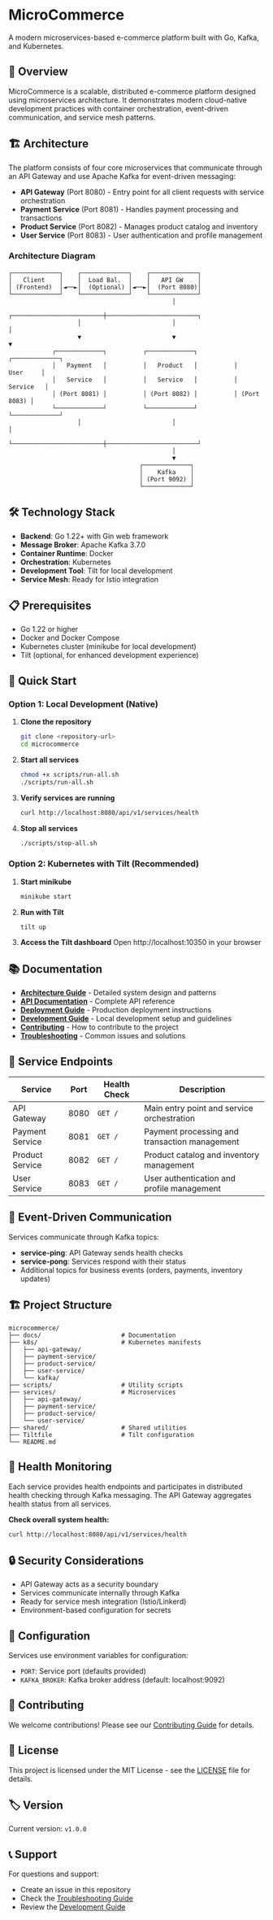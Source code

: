 # MicroCommerce

A modern microservices-based e-commerce platform built with Go, Kafka, and Kubernetes.

## 🚀 Overview

MicroCommerce is a scalable, distributed e-commerce platform designed using microservices architecture. It demonstrates modern cloud-native development practices with container orchestration, event-driven communication, and service mesh patterns.

## 🏗️ Architecture

The platform consists of four core microservices that communicate through an API Gateway and use Apache Kafka for event-driven messaging:

- **API Gateway** (Port 8080) - Entry point for all client requests with service orchestration
- **Payment Service** (Port 8081) - Handles payment processing and transactions
- **Product Service** (Port 8082) - Manages product catalog and inventory
- **User Service** (Port 8083) - User authentication and profile management

### Architecture Diagram

```
┌─────────────┐    ┌─────────────┐    ┌─────────────┐
│   Client    │    │  Load Bal.  │    │   API GW    │
│ (Frontend)  │◄──►│  (Optional) │◄──►│  (Port 8080)│
└─────────────┘    └─────────────┘    └─────────────┘
                                             │
                   ┌─────────────────────────┼─────────────────────────┐
                   │                         │                         │
                   ▼                         ▼                         ▼
            ┌─────────────┐          ┌─────────────┐          ┌─────────────┐
            │   Payment   │          │   Product   │          │    User     │
            │   Service   │          │   Service   │          │   Service   │
            │ (Port 8081) │          │ (Port 8082) │          │ (Port 8083) │
            └─────────────┘          └─────────────┘          └─────────────┘
                   │                         │                         │
                   └─────────────────────────┼─────────────────────────┘
                                             │
                                             ▼
                                    ┌─────────────┐
                                    │    Kafka    │
                                    │ (Port 9092) │
                                    └─────────────┘
```

## 🛠️ Technology Stack

- **Backend**: Go 1.22+ with Gin web framework
- **Message Broker**: Apache Kafka 3.7.0
- **Container Runtime**: Docker
- **Orchestration**: Kubernetes
- **Development Tool**: Tilt for local development
- **Service Mesh**: Ready for Istio integration

## 📋 Prerequisites

- Go 1.22 or higher
- Docker and Docker Compose
- Kubernetes cluster (minikube for local development)
- Tilt (optional, for enhanced development experience)

## 🚀 Quick Start

### Option 1: Local Development (Native)

1. **Clone the repository**
   ```bash
   git clone <repository-url>
   cd microcommerce
   ```

2. **Start all services**
   ```bash
   chmod +x scripts/run-all.sh
   ./scripts/run-all.sh
   ```

3. **Verify services are running**
   ```bash
   curl http://localhost:8080/api/v1/services/health
   ```

4. **Stop all services**
   ```bash
   ./scripts/stop-all.sh
   ```

### Option 2: Kubernetes with Tilt (Recommended)

1. **Start minikube**
   ```bash
   minikube start
   ```

2. **Run with Tilt**
   ```bash
   tilt up
   ```

3. **Access the Tilt dashboard**
   Open http://localhost:10350 in your browser

## 📚 Documentation

- [**Architecture Guide**](docs/ARCHITECTURE.md) - Detailed system design and patterns
- [**API Documentation**](docs/API.md) - Complete API reference
- [**Deployment Guide**](docs/DEPLOYMENT.md) - Production deployment instructions
- [**Development Guide**](docs/DEVELOPMENT.md) - Local development setup and guidelines
- [**Contributing**](docs/CONTRIBUTING.md) - How to contribute to the project
- [**Troubleshooting**](docs/TROUBLESHOOTING.md) - Common issues and solutions

## 🔌 Service Endpoints

| Service | Port | Health Check | Description |
|---------|------|--------------|-------------|
| API Gateway | 8080 | `GET /` | Main entry point and service orchestration |
| Payment Service | 8081 | `GET /` | Payment processing and transaction management |
| Product Service | 8082 | `GET /` | Product catalog and inventory management |
| User Service | 8083 | `GET /` | User authentication and profile management |

## 🔄 Event-Driven Communication

Services communicate through Kafka topics:

- **service-ping**: API Gateway sends health checks
- **service-pong**: Services respond with their status
- Additional topics for business events (orders, payments, inventory updates)

## 🏗️ Project Structure

```
microcommerce/
├── docs/                      # Documentation
├── k8s/                       # Kubernetes manifests
│   ├── api-gateway/
│   ├── payment-service/
│   ├── product-service/
│   ├── user-service/
│   └── kafka/
├── scripts/                   # Utility scripts
├── services/                  # Microservices
│   ├── api-gateway/
│   ├── payment-service/
│   ├── product-service/
│   └── user-service/
├── shared/                    # Shared utilities
├── Tiltfile                   # Tilt configuration
└── README.md
```

## 🚦 Health Monitoring

Each service provides health endpoints and participates in distributed health checking through Kafka messaging. The API Gateway aggregates health status from all services.

**Check overall system health:**
```bash
curl http://localhost:8080/api/v1/services/health
```

## 🔒 Security Considerations

- API Gateway acts as a security boundary
- Services communicate internally through Kafka
- Ready for service mesh integration (Istio/Linkerd)
- Environment-based configuration for secrets

## 🔧 Configuration

Services use environment variables for configuration:

- `PORT`: Service port (defaults provided)
- `KAFKA_BROKER`: Kafka broker address (default: localhost:9092)

## 🤝 Contributing

We welcome contributions! Please see our [Contributing Guide](docs/CONTRIBUTING.md) for details.

## 📝 License

This project is licensed under the MIT License - see the [LICENSE](LICENSE) file for details.

## 🏷️ Version

Current version: `v1.0.0`

## 📞 Support

For questions and support:
- Create an issue in this repository
- Check the [Troubleshooting Guide](docs/TROUBLESHOOTING.md)
- Review the [Development Guide](docs/DEVELOPMENT.md)
